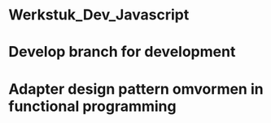 # Werkstuk_Dev_Javascript

# Develop branch for development

# Adapter design pattern omvormen in functional programming